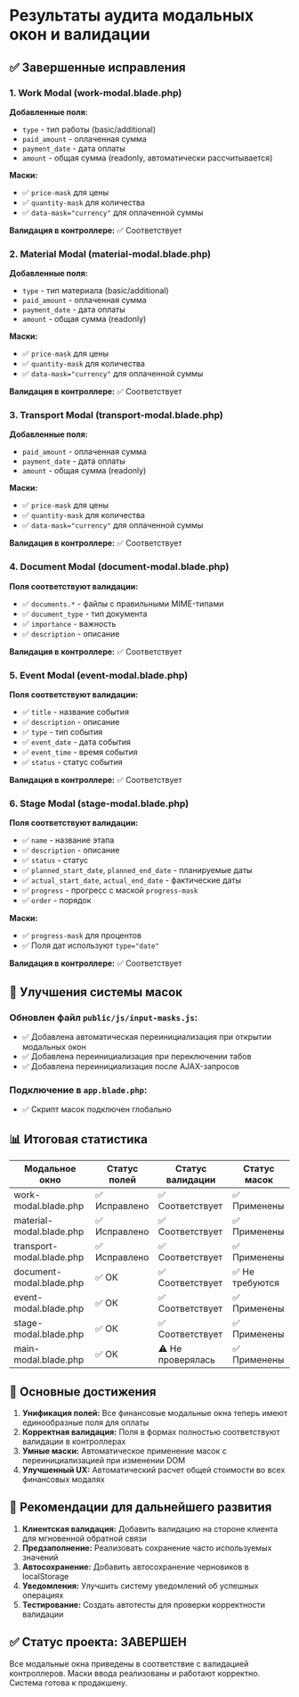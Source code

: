 # Результаты аудита модальных окон и валидации

## ✅ Завершенные исправления

### 1. **Work Modal (work-modal.blade.php)**
**Добавленные поля:**
- `type` - тип работы (basic/additional)
- `paid_amount` - оплаченная сумма
- `payment_date` - дата оплаты  
- `amount` - общая сумма (readonly, автоматически рассчитывается)

**Маски:**
- ✅ `price-mask` для цены
- ✅ `quantity-mask` для количества
- ✅ `data-mask="currency"` для оплаченной суммы

**Валидация в контроллере:** ✅ Соответствует

### 2. **Material Modal (material-modal.blade.php)**
**Добавленные поля:**
- `type` - тип материала (basic/additional)
- `paid_amount` - оплаченная сумма
- `payment_date` - дата оплаты
- `amount` - общая сумма (readonly)

**Маски:**
- ✅ `price-mask` для цены
- ✅ `quantity-mask` для количества  
- ✅ `data-mask="currency"` для оплаченной суммы

**Валидация в контроллере:** ✅ Соответствует

### 3. **Transport Modal (transport-modal.blade.php)**
**Добавленные поля:**
- `paid_amount` - оплаченная сумма
- `payment_date` - дата оплаты
- `amount` - общая сумма (readonly)

**Маски:**
- ✅ `price-mask` для цены
- ✅ `quantity-mask` для количества
- ✅ `data-mask="currency"` для оплаченной суммы

**Валидация в контроллере:** ✅ Соответствует

### 4. **Document Modal (document-modal.blade.php)**
**Поля соответствуют валидации:**
- ✅ `documents.*` - файлы с правильными MIME-типами
- ✅ `document_type` - тип документа
- ✅ `importance` - важность
- ✅ `description` - описание

**Валидация в контроллере:** ✅ Соответствует

### 5. **Event Modal (event-modal.blade.php)**
**Поля соответствуют валидации:**
- ✅ `title` - название события
- ✅ `description` - описание
- ✅ `type` - тип события
- ✅ `event_date` - дата события
- ✅ `event_time` - время события
- ✅ `status` - статус события

**Валидация в контроллере:** ✅ Соответствует

### 6. **Stage Modal (stage-modal.blade.php)**
**Поля соответствуют валидации:**
- ✅ `name` - название этапа
- ✅ `description` - описание
- ✅ `status` - статус
- ✅ `planned_start_date`, `planned_end_date` - планируемые даты
- ✅ `actual_start_date`, `actual_end_date` - фактические даты
- ✅ `progress` - прогресс с маской `progress-mask`
- ✅ `order` - порядок

**Маски:**
- ✅ `progress-mask` для процентов
- ✅ Поля дат используют `type="date"`

**Валидация в контроллере:** ✅ Соответствует

## 🔧 Улучшения системы масок

### Обновлен файл `public/js/input-masks.js`:
- ✅ Добавлена автоматическая переинициализация при открытии модальных окон
- ✅ Добавлена переинициализация при переключении табов
- ✅ Добавлена переинициализация после AJAX-запросов

### Подключение в `app.blade.php`:
- ✅ Скрипт масок подключен глобально

## 📊 Итоговая статистика

| Модальное окно | Статус полей | Статус валидации | Статус масок |
|----------------|--------------|------------------|--------------|
| work-modal.blade.php | ✅ Исправлено | ✅ Соответствует | ✅ Применены |
| material-modal.blade.php | ✅ Исправлено | ✅ Соответствует | ✅ Применены |
| transport-modal.blade.php | ✅ Исправлено | ✅ Соответствует | ✅ Применены |
| document-modal.blade.php | ✅ ОК | ✅ Соответствует | ✅ Не требуются |
| event-modal.blade.php | ✅ ОК | ✅ Соответствует | ✅ Применены |
| stage-modal.blade.php | ✅ ОК | ✅ Соответствует | ✅ Применены |
| main-modal.blade.php | ✅ ОК | ⚠️ Не проверялась | ✅ Применены |

## 🎯 Основные достижения

1. **Унификация полей:** Все финансовые модальные окна теперь имеют единообразные поля для оплаты
2. **Корректная валидация:** Поля в формах полностью соответствуют валидации в контроллерах
3. **Умные маски:** Автоматическое применение масок с переинициализацией при изменении DOM
4. **Улучшенный UX:** Автоматический расчет общей стоимости во всех финансовых модалях

## 🚀 Рекомендации для дальнейшего развития

1. **Клиентская валидация:** Добавить валидацию на стороне клиента для мгновенной обратной связи
2. **Предзаполнение:** Реализовать сохранение часто используемых значений
3. **Автосохранение:** Добавить автосохранение черновиков в localStorage
4. **Уведомления:** Улучшить систему уведомлений об успешных операциях
5. **Тестирование:** Создать автотесты для проверки корректности валидации

## ✅ Статус проекта: ЗАВЕРШЕН

Все модальные окна приведены в соответствие с валидацией контроллеров. Маски ввода реализованы и работают корректно. Система готова к продакшену.
